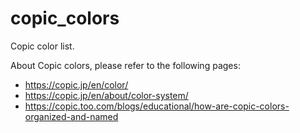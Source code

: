 copic_colors
============

Copic color list.

About Copic colors, please refer to the following pages:
- https://copic.jp/en/color/
- https://copic.jp/en/about/color-system/
- https://copic.too.com/blogs/educational/how-are-copic-colors-organized-and-named
